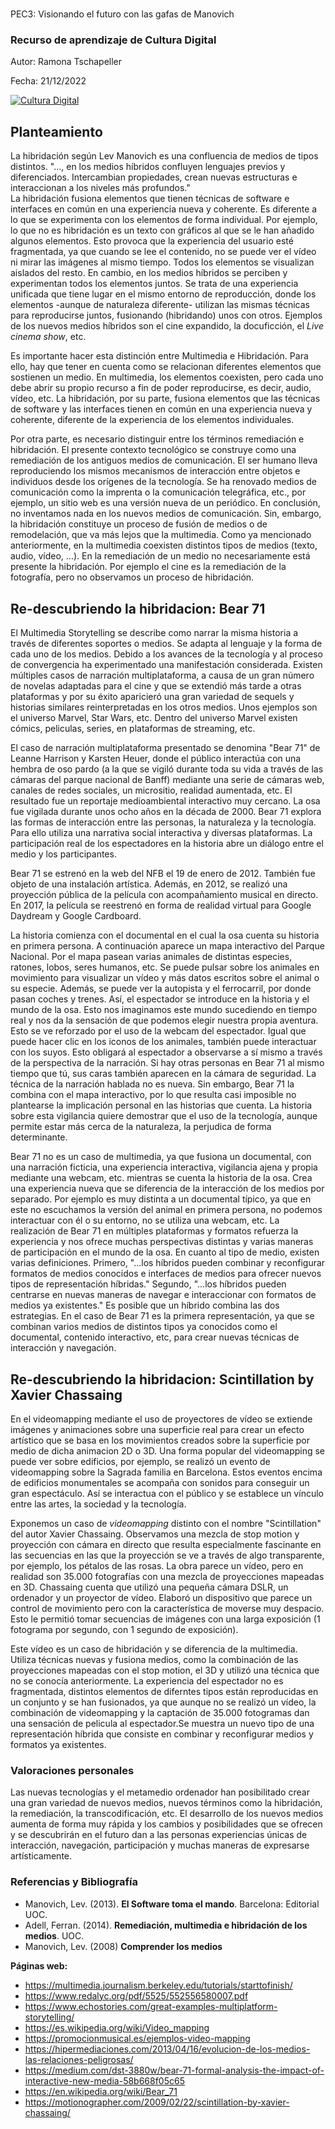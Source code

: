 
# [](https://github.com/RaKaTsc/PEC3_Manovich_Reloaded#pec3-visionando-el-futuro-con-las-gafas-de-manovich)

PEC3: Visionando el futuro con las gafas de Manovich

### Recurso de aprendizaje de Cultura Digital

Autor: Ramona Tschapeller

Fecha: 21/12/2022

[![Cultura Digital](https://camo.githubusercontent.com/37270880e2f8b9c6e33b2c64e1704490194af52a57c6a9829f632cd9b7662b83/68747470733a2f2f6d69726f2e6d656469756d2e636f6d2f6d61782f313430302f302a395079794e76724f32506344334b75552e706e67)](https://camo.githubusercontent.com/37270880e2f8b9c6e33b2c64e1704490194af52a57c6a9829f632cd9b7662b83/68747470733a2f2f6d69726f2e6d656469756d2e636f6d2f6d61782f313430302f302a395079794e76724f32506344334b75552e706e67)

## Planteamiento

 
La hibridación según Lev Manovich es una confluencia de medios de tipos distintos. "..., en los medios híbridos confluyen lenguajes previos y diferenciados. Intercambian propiedades, crean nuevas estructuras e interaccionan a los niveles más profundos."  
La hibridación fusiona elementos que tienen técnicas de software e interfaces en común en una experiencia nueva y coherente. Es diferente a lo que se experimenta con los elementos de forma individual. Por ejemplo, lo que no es hibridación es un texto con gráficos al que se le han añadido algunos elementos. Esto provoca que la experiencia del usuario esté fragmentada, ya que cuando se lee el contenido, no se puede ver el vídeo ni mirar las imágenes al mismo tiempo. Todos los elementos se visualizan aislados del resto. En cambio, en los medios híbridos se perciben y experimentan todos los elementos juntos. Se trata de una experiencia unificada que tiene lugar en el mismo entorno de reproducción, donde los elementos -aunque de naturaleza diferente- utilizan las mismas técnicas para reproducirse juntos, fusionando (hibridando) unos con otros. Ejemplos de los nuevos medios híbridos son el cine expandido, la docuficción, el *Live cinema show*, etc. 

Es importante hacer esta distinción entre Multimedia e Hibridación. Para ello, hay que tener en cuenta como se relacionan diferentes elementos que sostienen un medio.
En multimedia, los elementos coexisten, pero cada uno debe abrir su propio recurso a fin de poder reproducirse, es decir, audio, vídeo, etc.  La hibridación, por su parte, fusiona elementos que las técnicas de software y las interfaces tienen en común en una experiencia nueva y coherente, diferente de la experiencia de los elementos individuales. 

Por otra parte, es necesario distinguir  entre los términos remediación e hibridación. El presente contexto tecnológico se construye como una remediación de los antiguos medios de comunicación. El ser humano lleva reproduciendo los mismos mecanismos de interacción entre objetos e individuos desde los orígenes de la tecnología. Se ha renovado medios de comunicación como la imprenta o la comunicación telegráfica, etc., por ejemplo, un sitio web es una versión nueva de un periódico. En conclusión, no inventamos nada en los nuevos medios de comunicación. Sin, embargo, la hibridación constituye un proceso de fusión de medios o de remodelación, que va más lejos que la multimedia. Como ya mencionado anteriormente, en la multimedia coexisten distintos tipos de medios (texto, audio, vídeo, ...). En la remediación de un medio no necesariamente está presente la hibridación. Por ejemplo el cine es la remediación de la fotografía, pero no observamos un proceso de hibridación.


## Re-descubriendo la hibridacion: Bear 71


El Multimedia Storytelling se describe como narrar la misma historia a través de diferentes soportes o medios. Se adapta al lenguaje y la forma de cada uno de los medios. Debido a los avances de la tecnología y al proceso de convergencia ha experimentado una manifestación considerada. Existen múltiples casos de narración multiplataforma, a causa de un gran número de novelas adaptadas para el cine y que se extendió más tarde a otras plataformas y por su éxito aparicieró una gran variedad de sequels y historias similares reinterpretadas en los otros medios. Unos ejemplos son el universo Marvel, Star Wars, etc. Dentro del universo Marvel existen cómics, peliculas, series, en plataformas de streaming, etc. 

El caso de narración multiplataforma presentado se denomina "Bear 71" de Leanne Harrison y Karsten Heuer, donde el público interactúa con una hembra de oso pardo (a la que se vigiló durante toda su vida a través de las cámaras del parque nacional de Banff) mediante una serie de cámaras web, canales de redes sociales, un micrositio, realidad aumentada, etc. El resultado fue un reportaje medioambiental interactivo muy cercano. La osa fue vigilada durante unos ocho años en la década de 2000. Bear 71 explora las formas de interacción entre las personas, la naturaleza y la tecnología. Para ello utiliza una narrativa social interactiva y diversas plataformas. La participación real de los espectadores en la historia abre un diálogo entre el medio y los participantes. 

Bear 71 se estrenó en la web del NFB el 19 de enero de 2012. También fue objeto de una instalación artística. Además, en 2012, se realizó una proyección pública de la película con acompañamiento musical en directo. En 2017, la película se reestrenó en forma de realidad virtual para Google Daydream y Google Cardboard.

La historia comienza con el documental en el cual la osa cuenta su historia en primera persona. A continuación aparece un mapa interactivo del Parque Nacional. Por el mapa pasean varias animales de distintas especies, ratones, lobos, seres humanos, etc. Se puede pulsar sobre los animales en movimiento para visualizar un vídeo y más datos escritos sobre el animal o su especie. Además, se puede ver la autopista y el ferrocarril, por donde pasan coches y trenes. Así, el espectador se introduce en la historia y el mundo de la osa. Esto nos imaginamos este mundo sucediendo en tiempo real y nos da la sensación de que podemos elegir nuestra propia aventura. Esto se ve reforzado por el uso de la webcam del espectador. Igual que puede hacer clic en los iconos de los animales, también puede interactuar con los suyos.  Esto obligará al espectador a observarse a sí mismo a través de la perspectiva de la narración. Si hay otras personas en Bear 71 al mismo tiempo que tú, sus caras también aparecen en la cámara de seguridad. La técnica de la narración hablada no es nueva. Sin embargo, Bear 71 la combina con el mapa interactivo, por lo que resulta casi imposible no plantearse la implicación personal en las historias que cuenta. La historia sobre esta vigilancia quiere demostrar que el uso de la tecnología, aunque permite estar más cerca de la naturaleza, la perjudica de forma determinante. 

 Bear 71 no es un caso de multimedia, ya que fusiona un documental, con una narración ficticia, una experiencia interactiva, vigilancia ajena y propia mediante una webcam, etc. mientras se cuenta la historia de la osa. Crea una experiencia nueva que se diferencia de la interacción de los medios por separado. Por ejemplo es muy distinta a un documental típico, ya que en este no escuchamos la versión del animal en primera persona, no podemos interactuar con él o su entorno, no se utiliza una webcam, etc. La realización de Bear 71 en múltiples plataformas y formatos refuerza la experiencia y nos ofrece muchas perspectivas distintas y varias maneras de participación en el mundo de la osa.
En cuanto al tipo de medio, existen varias definiciones. Primero, "...los híbridos pueden combinar y reconfigurar formatos de medios conocidos e interfaces de medios para ofrecer nuevos tipos de representación híbridas." Segundo, "...los híbridos pueden centrarse en nuevas maneras de navegar e interaccionar con formatos de medios ya existentes." Es posible que un híbrido combina las dos estrategias. En el caso de Bear 71 es la primera representación, ya que se combinan varios medios de distintos tipos ya conocidos como el documental, contenido interactivo, etc, para crear nuevas técnicas de interacción y navegación.

 
## Re-descubriendo la hibridacion: Scintillation by Xavier Chassaing

En el videomapping mediante el uso de proyectores de vídeo se extiende imágenes y animaciones sobre una superficie real para crear un efecto artístico que se basa en los movimientos creados sobre la superficie por medio de dicha animacion 2D o 3D. Una forma popular del videomapping se puede ver sobre edificios, por ejemplo, se realizó un evento de videomapping sobre la Sagrada familia en Barcelona. Estos eventos encima de edificios monumentales se acompaña con sonidos para conseguir un gran espectáculo. Así se interactua con el público y se establece un vínculo entre las artes, la sociedad y la tecnología.

Exponemos un caso de *videomapping* distinto con el nombre "Scintillation" del autor Xavier Chassaing. Observamos una mezcla de stop motion y proyección con cámara en directo que resulta especialmente fascinante en las secuencias en las que la proyección se ve a través de algo transparente, por ejemplo, los pétalos de las rosas. La obra parece un vídeo, pero en realidad son 35.000 fotografías con una mezcla de proyecciones mapeadas en 3D. Chassaing cuenta que utilizó una pequeña cámara DSLR, un ordenador y un proyector de vídeo. Elaboró un dispositivo que parece un control de movimiento pero con la característica de moverse muy despacio. Esto le permitió tomar secuencias de imágenes con una larga exposición (1 fotograma por segundo, con 1 segundo de exposición). 

Este vídeo es un caso de hibridación y se diferencia de la multimedia. Utiliza técnicas nuevas y fusiona medios, como la combinación de las proyecciones mapeadas con el stop motion, el 3D y utilizó una técnica que no se conocía anteriormente. La experiencia del espectador no es fragmentada, distintos elementos de diferntes tipos están reproducidas en un conjunto y se han fusionados, ya que aunque no se realizó un vídeo, la combinación de videomapping y la captación de 35.000 fotogramas dan una sensación de pelicula al espectador.Se muestra un nuevo tipo de una representación híbrida que consiste en combinar  y reconfigurar medios y formatos ya existentes.

### Valoraciones personales

Las nuevas tecnologías y el metamedio ordenador han posibilitado crear una gran variedad de nuevos medios, nuevos términos como la hibridación, la remediación, la transcodificación, etc. El desarrollo de los nuevos medios aumenta de forma muy rápida y los cambios y posibilidades que se ofrecen y se descubrirán en el futuro dan a las personas experiencias únicas de interacción, navegación, participación y muchas maneras de expresarse artísticamente.

### Referencias y Bibliografía

-   Manovich, Lev. (2013). **El Software toma el mando**. Barcelona: Editorial UOC.
- Adell, Ferran. (2014). **Remediación, multimedia e hibridación de los medios**. UOC.
- Manovich, Lev. (2008) **Comprender los medios**

**Páginas web:** 

- https://multimedia.journalism.berkeley.edu/tutorials/starttofinish/
- https://www.redalyc.org/pdf/5525/552556580007.pdf
- https://www.echostories.com/great-examples-multiplatform-storytelling/
- https://es.wikipedia.org/wiki/Video_mapping
- https://promocionmusical.es/ejemplos-video-mapping
- https://hipermediaciones.com/2013/04/16/evolucion-de-los-medios-las-relaciones-peligrosas/
- https://medium.com/dst-3880w/bear-71-formal-analysis-the-impact-of-interactive-new-media-58b668f05c65
- https://en.wikipedia.org/wiki/Bear_71
- https://motionographer.com/2009/02/22/scintillation-by-xavier-chassaing/
